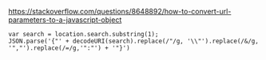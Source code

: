 https://stackoverflow.com/questions/8648892/how-to-convert-url-parameters-to-a-javascript-object


```
var search = location.search.substring(1);
JSON.parse('{"' + decodeURI(search).replace(/"/g, '\\"').replace(/&/g, '","').replace(/=/g,'":"') + '"}')

```